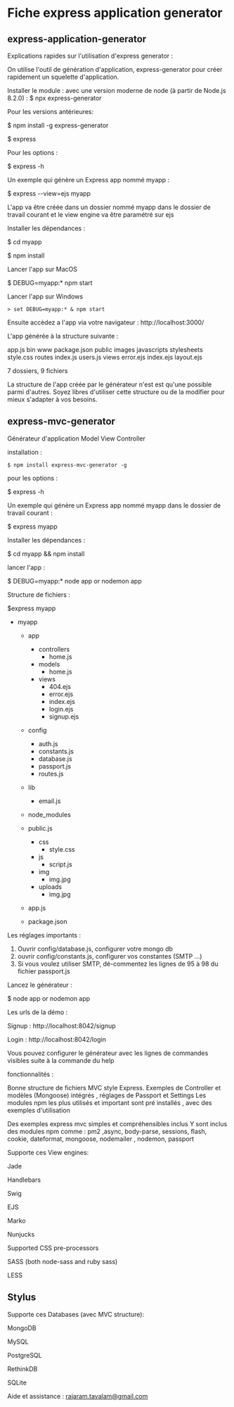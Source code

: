 # Fiche express application generator

## express-application-generator
Explications rapides sur l'utilisation d'express generator :

On utilise l'outil de génération d'application, express-generator pour créer rapidement
un squelette d'application.
 
Installer le module :
avec une version moderne de node (à partir de Node.js 8.2.0) : $ npx express-generator

Pour les versions antérieures:

$ npm install -g express-generator 

$ express

Pour les options :

$ express -h

Un exemple qui génère un Express app nommé myapp :

$ express --view=ejs myapp


L'app va être créée dans un dossier nommé myapp dans le dossier de travail courant et le view engine va être paramétré sur ejs

Installer les dépendances :

$ cd myapp

$ npm install

Lancer l'app sur MacOS

$ DEBUG=myapp:* npm start

Lancer l'app sur Windows

`> set DEBUG=myapp:* & npm start`

Ensuite accèdez a l'app via votre navigateur : http://localhost:3000/ 

L'app générée à la structure suivante :

app.js
bin
    www
package.json
public
    images
    javascripts
    stylesheets
        style.css
routes
    index.js
    users.js
views
    error.ejs
    index.ejs
    layout.ejs

7 dossiers, 9 fichiers

La structure de l'app créée par le générateur n'est est qu'une possible parmi d'autres. Soyez libres d'utiliser cette structure ou de la modifier pour mieux s'adapter à vos besoins.

## express-mvc-generator
Générateur d'application Model View Controller

installation :

`$ npm install express-mvc-generator -g`

pour les options :

$ express -h

Un exemple qui génère un Express app nommé myapp dans le dossier de travail courant :

$ express myapp

Installer les dépendances :

$ cd myapp && npm install

lancer l'app :

$ DEBUG=myapp:* node app or nodemon app

Structure de fichiers :

$express myapp

* myapp
  * app
    * controllers
      * home.js
    * models
      * home.js
    * views
      * 404.ejs
      * error.ejs
      * index.ejs
      * login.ejs
      * signup.ejs
      
  * config
    * auth.js
    * constants.js
    * database.js
    * passport.js
    * routes.js
     
  * lib
    * email.js
    
  * node_modules
  
  * public.js
    * css
      * style.css
    * js
      * script.js
    * img
      * img.jpg
    * uploads
      * img.jpg
      
  * app.js
    
  * package.json
    
Les réglages importants :
1. Ouvrir config/database.js, configurer votre mongo db
2. ouvrir config/constants.js, configurer vos constantes (SMTP ...)
3. Si vous voulez utiliser SMTP, dé-commentez les lignes de 95 à 98 du fichier passport.js

Lancez le générateur :

$ node app or nodemon app

Les urls de la démo :

Signup : http://localhost:8042/signup

Login : http://localhost:8042/login

Vous pouvez configurer le générateur avec les lignes de commandes visibles suite à la commande du help

fonctionnalités : 

Bonne structure de fichiers MVC style Express.
Exemples de Controller et modèles (Mongoose) intégrés , réglages de Passport et Settings
Les modules npm les plus utilisés et important sont pré installés , avec des exemples d'utilisation

Des exemples express mvc simples et compréhensibles inclus
Y sont inclus des  modules npm comme : pm2 ,async, body-parse, sessions, flash, cookie, dateformat, mongoose, nodemailer , nodemon, passport

Supporte ces View engines:

Jade

Handlebars

Swig

EJS

Marko

Nunjucks

Supported CSS pre-processors

SASS (both node-sass and ruby sass)

LESS

Stylus
-------------------------------------------
Supporte ces Databases (avec MVC structure):

MongoDB

MySQL

PostgreSQL

RethinkDB

SQLite


Aide et assistance : rajaram.tavalam@gmail.com






